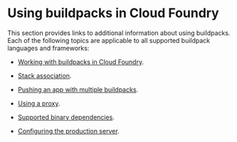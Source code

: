 # Using buildpacks in Cloud Foundry
This section provides links to additional information about using buildpacks. Each of the following
topics are applicable to all supported buildpack languages and frameworks:

* [Working with buildpacks in Cloud Foundry](https://docs.cloudfoundry.org/buildpacks/understand-buildpacks.html).

* [Stack association](https://docs.cloudfoundry.org/buildpacks/stack-association.html).

* [Pushing an app with multiple buildpacks](https://docs.cloudfoundry.org/buildpacks/use-multiple-buildpacks.html).

* [Using a proxy](https://docs.cloudfoundry.org/buildpacks/proxy-usage.html).

* [Supported binary dependencies](https://docs.cloudfoundry.org/buildpacks/supported-binary-dependencies.html).

* [Configuring the production server](https://docs.cloudfoundry.org/buildpacks/prod-server.html).